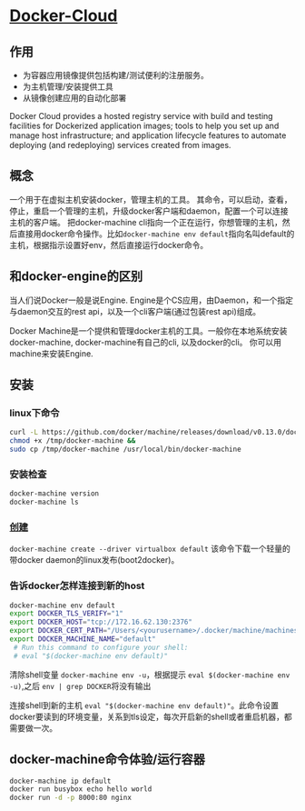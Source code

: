 # [Docker-Cloud](https://docs.docker.com/docker-cloud/)

## 作用

+ 为容器应用镜像提供包括构建/测试便利的注册服务。
+ 为主机管理/安装提供工具
+ 从镜像创建应用的自动化部署


Docker Cloud provides a hosted registry service with build and testing facilities for Dockerized application images; tools to help you set up and manage host infrastructure; and application lifecycle features to automate deploying (and redeploying) services created from images.

## 概念

一个用于在虚拟主机安装docker，管理主机的工具。
其命令，可以启动，查看，停止，重启一个管理的主机，升级docker客户端和daemon，配置一个可以连接主机的客户端。
把docker-machine cli指向一个正在运行，你想管理的主机，然后直接用docker命令操作。比如`docker-machine env default`指向名叫default的主机，根据指示设置好env，然后直接运行docker命令。

## 和docker-engine的区别

当人们说Docker一般是说Engine. Engine是个CS应用，由Daemon，和一个指定与daemon交互的rest api，以及一个cli客户端(通过包装rest api)组成。

Docker Machine是一个提供和管理docker主机的工具。一般你在本地系统安装docker-machine, docker-machine有自己的cli, 以及docker的cli。 你可以用machine来安装Engine.

## 安装

### linux下命令

```bash
curl -L https://github.com/docker/machine/releases/download/v0.13.0/docker-machine-`uname -s`-`uname -m` >/tmp/docker-machine &&
chmod +x /tmp/docker-machine &&
sudo cp /tmp/docker-machine /usr/local/bin/docker-machine
```

### 安装检查

```bash
docker-machine version
docker-machine ls
```

### [创建](https://docs.docker.com/machine/get-started/)

`docker-machine create --driver virtualbox default`
该命令下载一个轻量的带docker daemon的linux发布(boot2docker)。

### 告诉docker怎样连接到新的host

```bash
docker-machine env default
export DOCKER_TLS_VERIFY="1"
export DOCKER_HOST="tcp://172.16.62.130:2376"
export DOCKER_CERT_PATH="/Users/<yourusername>/.docker/machine/machines/default"
export DOCKER_MACHINE_NAME="default"
 # Run this command to configure your shell:
 # eval "$(docker-machine env default)"
```

清除shell变量 `docker-machine env -u`，根据提示 `eval $(docker-machine env -u)`,之后
`env | grep DOCKER`将没有输出

连接shell到新的主机 `eval "$(docker-machine env default)"`。此命令设置docker要读到的环境变量，关系到tls设定，每次开启新的shell或者重启机器，都需要做一次。

## docker-machine命令体验/运行容器

```bash
docker-machine ip default
docker run busybox echo hello world
docker run -d -p 8000:80 nginx
```